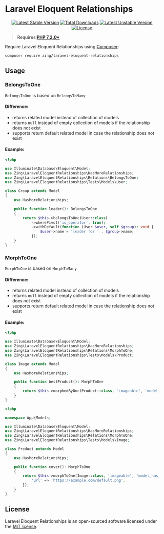 # Laravel Eloquent Relationships

<p align="center">
<a href="https://packagist.org/packages/zing/laravel-eloquent-relationships"><img src="https://poser.pugx.org/zing/laravel-eloquent-relationships/v/stable.svg" alt="Latest Stable Version"></a>
<a href="https://packagist.org/packages/zing/laravel-eloquent-relationships"><img src="https://poser.pugx.org/zing/laravel-eloquent-relationships/downloads" alt="Total Downloads"></a>
<a href="https://packagist.org/packages/zing/laravel-eloquent-relationships"><img src="https://poser.pugx.org/zing/laravel-eloquent-relationships/v/unstable.svg" alt="Latest Unstable Version"></a>
<a href="https://packagist.org/packages/zing/laravel-eloquent-relationships"><img src="https://poser.pugx.org/zing/laravel-eloquent-relationships/license" alt="License"></a>
</p>

> **Requires [PHP 7.2.0+](https://php.net/releases/)**

Require Laravel Eloquent Relationships using [Composer](https://getcomposer.org):

```bash
composer require zing/laravel-eloquent-relationships
```

## Usage

### BelongsToOne

`BelongsToOne` is based on `BelongsToMany`

#### Difference:

- returns related model instead of collection of models
- returns `null` instead of empty collection of models if the relationship does not exist
- supports return default related model in case the relationship does not exist

#### Example:

```php
<?php

use Illuminate\Database\Eloquent\Model;
use Zing\LaravelEloquentRelationships\HasMoreRelationships;
use Zing\LaravelEloquentRelationships\Relations\BelongsToOne;
use Zing\LaravelEloquentRelationships\Tests\Models\User;

class Group extends Model
{
    use HasMoreRelationships;

    public function leader(): BelongsToOne
    {
        return $this->belongsToOne(User::class)
            ->wherePivot('is_operator', true);
            ->withDefault(function (User $user, self $group): void {
                $user->name = 'leader for ' . $group->name;
            });
    }
}
```

### MorphToOne


`MorphToOne` is based on `MorphToMany`

#### Difference:

- returns related model instead of collection of models
- returns `null` instead of empty collection of models if the relationship does not exist
- supports return default related model in case the relationship does not exist

#### Example:

```php
<?php

use Illuminate\Database\Eloquent\Model;
use Zing\LaravelEloquentRelationships\HasMoreRelationships;
use Zing\LaravelEloquentRelationships\Relations\MorphToOne;
use Zing\LaravelEloquentRelationships\Tests\Models\Product;

class Image extends Model
{
    use HasMoreRelationships;

    public function bestProduct(): MorphToOne
    {
        return $this->morphedByOne(Product::class, 'imageable', 'model_has_images');
    }
}
```

```php
<?php

namespace App\Models;

use Illuminate\Database\Eloquent\Model;
use Zing\LaravelEloquentRelationships\HasMoreRelationships;
use Zing\LaravelEloquentRelationships\Relations\MorphToOne;
use Zing\LaravelEloquentRelationships\Tests\Models\Image;

class Product extends Model
{
    use HasMoreRelationships;

    public function cover(): MorphToOne
    {
        return $this->morphToOne(Image::class, 'imageable', 'model_has_images')->withDefault([
            'url' => 'https://example.com/default.png',
        ]);
    }
}
```

## License

Laravel Eloquent Relationships is an open-sourced software licensed under the [MIT license](LICENSE).
